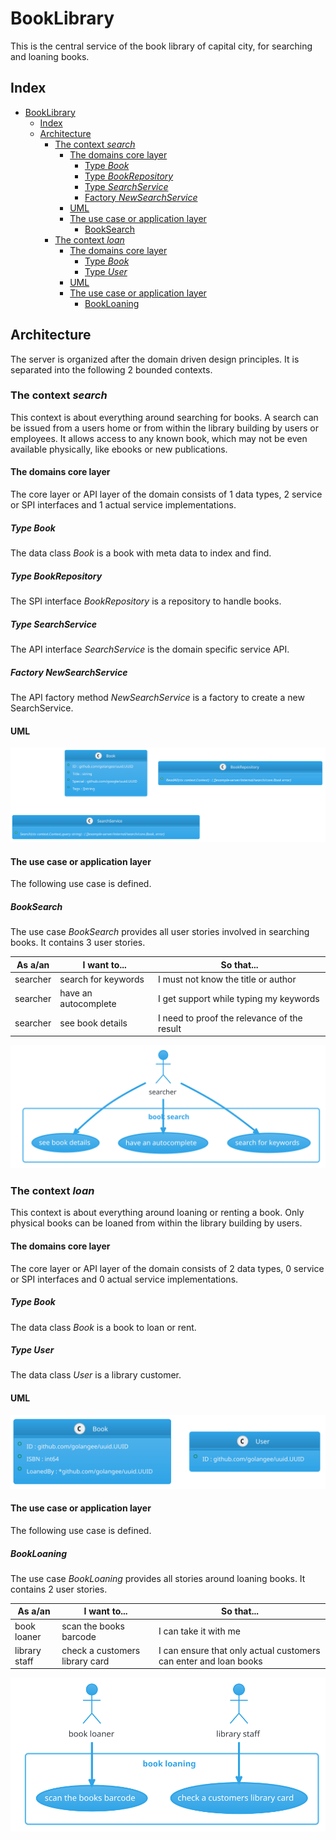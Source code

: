 # BookLibrary

This is the central service of the book library of capital city, for searching and loaning books.

## Index

* [BookLibrary](#booklibrary)
  * [Index](#index)
  * [Architecture](#architecture)
    * [The context *search*](#the-context-search)
      * [The domains core layer](#the-domains-core-layer)
        * [Type *Book*](#type-book)
        * [Type *BookRepository*](#type-bookrepository)
        * [Type *SearchService*](#type-searchservice)
        * [Factory *NewSearchService*](#factory-newsearchservice)
      * [UML](#uml)
      * [The use case or application layer](#the-use-case-or-application-layer)
        * [BookSearch](#booksearch)
    * [The context *loan*](#the-context-loan)
      * [The domains core layer](#the-domains-core-layer)
        * [Type *Book*](#type-book)
        * [Type *User*](#type-user)
      * [UML](#uml)
      * [The use case or application layer](#the-use-case-or-application-layer)
        * [BookLoaning](#bookloaning)


## Architecture

The server is organized after the domain driven design principles.
It is separated into the following 2 bounded contexts.

### The context *search*

This context is about everything around searching for books.
A search can be issued from a users home or from within the library building by users or
employees. It allows access to any known book, which may not be even available physically,
like ebooks or new publications.

#### The domains core layer

The core layer or API layer of the domain consists of 1 data types,
2 service or SPI interfaces and 1 actual service implementations.

##### Type *Book*

The data class *Book* is a book with meta data to index and find.

##### Type *BookRepository*

The SPI interface *BookRepository* is a repository to handle books.

##### Type *SearchService*

The API interface *SearchService* is the domain specific service API.

##### Factory *NewSearchService*

The API factory method *NewSearchService* is a factory to create a new SearchService.

#### UML

![search core API](uml-search-core-api.gen.svg?raw=true)

#### The use case or application layer

The following use case is defined.

##### BookSearch

The use case *BookSearch* provides all user stories involved in searching books.
It contains 3 user stories.

|As a/an|I want to...|So that...|
|---|---|---|
|searcher|search for keywords|I must not know the title or author|
|searcher|have an autocomplete|I get support while typing my keywords|
|searcher|see book details|I need to proof the relevance of the result|
![use case BookSearch](uml-use-case-booksearch.gen.svg?raw=true)

### The context *loan*

This context is about everything around loaning or renting a book.
Only physical books can be loaned from within the library building by users.

#### The domains core layer

The core layer or API layer of the domain consists of 2 data types,
0 service or SPI interfaces and 0 actual service implementations.

##### Type *Book*

The data class *Book* is a book to loan or rent.

##### Type *User*

The data class *User* is a library customer.

#### UML

![loan core API](uml-loan-core-api.gen.svg?raw=true)

#### The use case or application layer

The following use case is defined.

##### BookLoaning

The use case *BookLoaning* provides all stories around loaning books.
It contains 2 user stories.

|As a/an|I want to...|So that...|
|---|---|---|
|book loaner|scan the books barcode|I can take it with me|
|library staff|check a customers library card|I can ensure that only actual customers can enter and loan books|
![use case BookLoaning](uml-use-case-bookloaning.gen.svg?raw=true)

